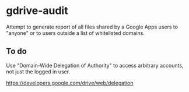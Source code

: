 gdrive-audit
============

Attempt to generate report of all files shared by a Google Apps users to 
"anyone" or to users outside a list of whitelisted domains.

To do
-----

Use "Domain-Wide Delegation of Authority" to access
arbitrary accounts, not just the logged in user.

https://developers.google.com/drive/web/delegation